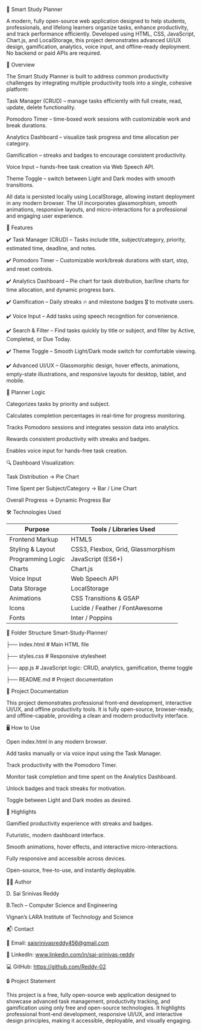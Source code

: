 🌟 Smart Study Planner

A modern, fully open-source web application designed to help students, professionals, and lifelong learners organize tasks, enhance productivity, and track performance efficiently. Developed using HTML, CSS, JavaScript, Chart.js, and LocalStorage, this project demonstrates advanced UI/UX design, gamification, analytics, voice input, and offline-ready deployment. No backend or paid APIs are required.

📘 Overview

The Smart Study Planner is built to address common productivity challenges by integrating multiple productivity tools into a single, cohesive platform:

Task Manager (CRUD) – manage tasks efficiently with full create, read, update, delete functionality.

Pomodoro Timer – time-boxed work sessions with customizable work and break durations.

Analytics Dashboard – visualize task progress and time allocation per category.

Gamification – streaks and badges to encourage consistent productivity.

Voice Input – hands-free task creation via Web Speech API.

Theme Toggle – switch between Light and Dark modes with smooth transitions.

All data is persisted locally using LocalStorage, allowing instant deployment in any modern browser. The UI incorporates glassmorphism, smooth animations, responsive layouts, and micro-interactions for a professional and engaging user experience.

🚀 Features

✔️ Task Manager (CRUD) – Tasks include title, subject/category, priority, estimated time, deadline, and notes.

✔️ Pomodoro Timer – Customizable work/break durations with start, stop, and reset controls.

✔️ Analytics Dashboard – Pie chart for task distribution, bar/line charts for time allocation, and dynamic progress bars.

✔️ Gamification – Daily streaks 🔥 and milestone badges 🎖️ to motivate users.

✔️ Voice Input – Add tasks using speech recognition for convenience.

✔️ Search & Filter – Find tasks quickly by title or subject, and filter by Active, Completed, or Due Today.

✔️ Theme Toggle – Smooth Light/Dark mode switch for comfortable viewing.

✔️ Advanced UI/UX – Glassmorphic design, hover effects, animations, empty-state illustrations, and responsive layouts for desktop, tablet, and mobile.

🧠 Planner Logic

Categorizes tasks by priority and subject.

Calculates completion percentages in real-time for progress monitoring.

Tracks Pomodoro sessions and integrates session data into analytics.

Rewards consistent productivity with streaks and badges.

Enables voice input for hands-free task creation.

🔍 Dashboard Visualization:

Task Distribution → Pie Chart

Time Spent per Subject/Category → Bar / Line Chart

Overall Progress → Dynamic Progress Bar

🛠️ Technologies Used

| Purpose           | Tools / Libraries Used             |
| ----------------- | ---------------------------------- |
| Frontend Markup   | HTML5                              |
| Styling & Layout  | CSS3, Flexbox, Grid, Glassmorphism |
| Programming Logic | JavaScript (ES6+)                  |
| Charts            | Chart.js                           |
| Voice Input       | Web Speech API                     |
| Data Storage      | LocalStorage                       |
| Animations        | CSS Transitions & GSAP             |
| Icons             | Lucide / Feather / FontAwesome     |
| Fonts             | Inter / Poppins                    |

📁 Folder Structure
Smart-Study-Planner/

├── index.html       # Main HTML file

├── styles.css       # Responsive stylesheet

├── app.js           # JavaScript logic: CRUD, analytics, gamification, theme toggle

├── README.md        # Project documentation

📄 Project Documentation

This project demonstrates professional front-end development, interactive UI/UX, and offline productivity tools. It is fully open-source, browser-ready, and offline-capable, providing a clean and modern productivity interface.

🖥️ How to Use

Open index.html in any modern browser.

Add tasks manually or via voice input using the Task Manager.

Track productivity with the Pomodoro Timer.

Monitor task completion and time spent on the Analytics Dashboard.

Unlock badges and track streaks for motivation.

Toggle between Light and Dark modes as desired.

🌟 Highlights

Gamified productivity experience with streaks and badges.

Futuristic, modern dashboard interface.

Smooth animations, hover effects, and interactive micro-interactions.

Fully responsive and accessible across devices.

Open-source, free-to-use, and instantly deployable.

👨‍💻 Author

D. Sai Srinivas Reddy

B.Tech – Computer Science and Engineering

Vignan’s LARA Institute of Technology and Science

📬 Contact

📧 Email: saisrinivasreddy456@gmail.com

🔗 LinkedIn: www.linkedin.com/in/sai-srinivas-reddy

💻 GitHub: https://github.com/Reddy-02

🔒 Project Statement

This project is a free, fully open-source web application designed to showcase advanced task management, productivity tracking, and gamification using only free and open-source technologies. It highlights professional front-end development, responsive UI/UX, and interactive design principles, making it accessible, deployable, and visually engaging.
